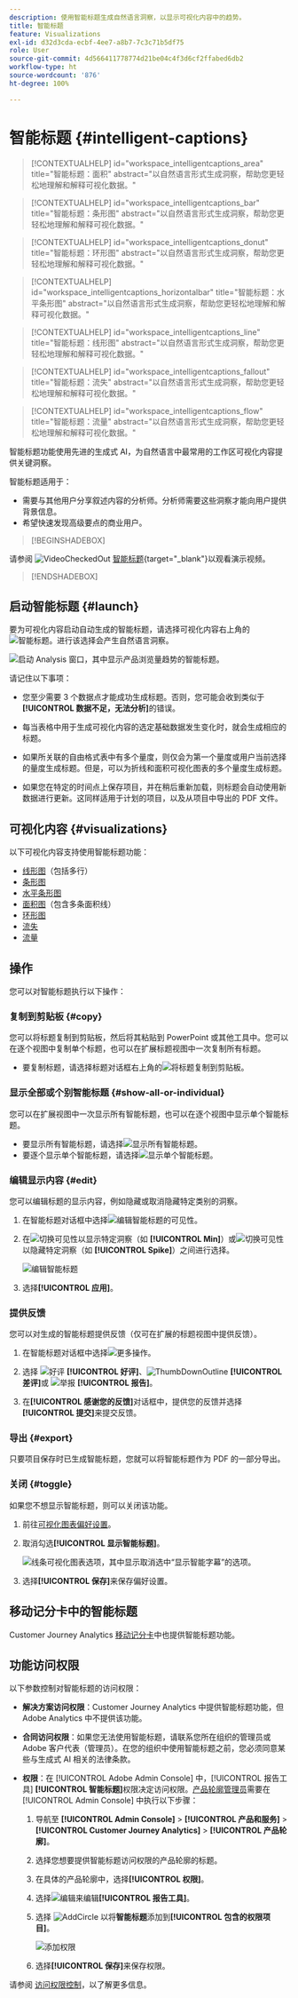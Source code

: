 ```yaml
---
description: 使用智能标题生成自然语言洞察，以显示可视化内容中的趋势。
title: 智能标题
feature: Visualizations
exl-id: d32d3cda-ecbf-4ee7-a8b7-7c3c71b5df75
role: User
source-git-commit: 4d566411778774d21be04c4f3d6cf2ffabed6db2
workflow-type: ht
source-wordcount: '876'
ht-degree: 100%

---
```


# 智能标题 {#intelligent-captions}

<!-- markdownlint-disable MD034 -->

>[!CONTEXTUALHELP]
>id="workspace_intelligentcaptions_area"
>title="智能标题：面积"
>abstract="以自然语言形式生成洞察，帮助您更轻松地理解和解释可视化数据。"

<!-- markdownlint-enable MD034 -->

<!-- markdownlint-disable MD034 -->

>[!CONTEXTUALHELP]
>id="workspace_intelligentcaptions_bar"
>title="智能标题：条形图"
>abstract="以自然语言形式生成洞察，帮助您更轻松地理解和解释可视化数据。"

<!-- markdownlint-enable MD034 -->

<!-- markdownlint-disable MD034 -->

>[!CONTEXTUALHELP]
>id="workspace_intelligentcaptions_donut"
>title="智能标题：环形图"
>abstract="以自然语言形式生成洞察，帮助您更轻松地理解和解释可视化数据。"

<!-- markdownlint-enable MD034 -->

<!-- markdownlint-disable MD034 -->

>[!CONTEXTUALHELP]
>id="workspace_intelligentcaptions_horizontalbar"
>title="智能标题：水平条形图"
>abstract="以自然语言形式生成洞察，帮助您更轻松地理解和解释可视化数据。"

<!-- markdownlint-enable MD034 -->

<!-- markdownlint-disable MD034 -->

>[!CONTEXTUALHELP]
>id="workspace_intelligentcaptions_line"
>title="智能标题：线形图"
>abstract="以自然语言形式生成洞察，帮助您更轻松地理解和解释可视化数据。"

<!-- markdownlint-enable MD034 -->

<!-- markdownlint-disable MD034 -->

>[!CONTEXTUALHELP]
>id="workspace_intelligentcaptions_fallout"
>title="智能标题：流失"
>abstract="以自然语言形式生成洞察，帮助您更轻松地理解和解释可视化数据。"

<!-- markdownlint-enable MD034 -->

<!-- markdownlint-disable MD034 -->

>[!CONTEXTUALHELP]
>id="workspace_intelligentcaptions_flow"
>title="智能标题：流量"
>abstract="以自然语言形式生成洞察，帮助您更轻松地理解和解释可视化数据。"

<!-- markdownlint-enable MD034 -->

智能标题功能使用先进的生成式 AI，为自然语言中最常用的工作区可视化内容提供关键洞察。

智能标题适用于：

* 需要与其他用户分享叙述内容的分析师。分析师需要这些洞察才能向用户提供背景信息。
* 希望快速发现高级要点的商业用户。

>[!BEGINSHADEBOX]

请参阅 ![VideoCheckedOut](/help/assets/icons/VideoCheckedOut.svg) [智能标题](https://video.tv.adobe.com/v/3443148/?quality=12&learn=on&captions=chi_hans){target="_blank"}以观看演示视频。

>[!ENDSHADEBOX]


## 启动智能标题 {#launch}

要为可视化内容启动自动生成的智能标题，请选择可视化内容右上角的![智能标题](/help/assets/icons/AI.svg)。进行该选择会产生自然语言洞察。

![启动 Analysis 窗口，其中显示产品浏览量趋势的智能标题。](assets/intelligent-captions.gif)


请记住以下事项：

* 您至少需要 3 个数据点才能成功生成标题。否则，您可能会收到类似于&#x200B;**[!UICONTROL 数据不足，无法分析]**&#x200B;的错误。

* 每当表格中用于生成可视化内容的选定基础数据发生变化时，就会生成相应的标题。

* 如果所关联的自由格式表中有多个量度，则仅会为第一个量度或用户当前选择的量度生成标题。但是，可以为折线和面积可视化图表的多个量度生成标题。

* 如果您在特定的时间点上保存项目，并在稍后重新加载，则标题会自动使用新数据进行更新。这同样适用于计划的项目，以及从项目中导出的 PDF 文件。


## 可视化内容 {#visualizations}

以下可视化内容支持使用智能标题功能：

* [线形图](line.md)（包括多行）
* [条形图](bar.md)
* [水平条形图](horizontal-bar.md)
* [面积图](area.md)（包含多条面积线）
* [环形图](donut.md)
* [流失](fallout/fallout-flow.md)
* [流量](c-flow/flow.md)

<!--
Here is an example of what intelligent captions could look like:

![Intelligent captions for Line visualization including Seasonality, Min, Max, Spike, and Decline.](assets/captions.png)
-->

## 操作

您可以对智能标题执行以下操作：

### 复制到剪贴板 {#copy}

您可以将标题复制到剪贴板，然后将其粘贴到 PowerPoint 或其他工具中。您可以在逐个视图中复制单个标题，也可以在扩展标题视图中一次复制所有标题。

* 要复制标题，请选择标题对话框右上角的![将标题复制到剪贴板](/help/assets/icons/Copy.svg)。

### 显示全部或个别智能标题  {#show-all-or-individual}

您可以在扩展视图中一次显示所有智能标题，也可以在逐个视图中显示单个智能标题。

* 要显示所有智能标题，请选择![显示所有智能标题](/help/assets/icons/Maximize.svg)。
* 要逐个显示单个智能标题，请选择![显示单个智能标题](/help/assets/icons/Minimize.svg)。

### 编辑显示内容 {#edit}

您可以编辑标题的显示内容，例如隐藏或取消隐藏特定类别的洞察。

1. 在智能标题对话框中选择![编辑智能标题的可见性](/help/assets/icons/EditInLight.svg)。

1. 在![切换可见性](/help/assets/icons/Visibility.svg)以显示特定洞察（如 **[!UICONTROL Min]**）或![切换可见性](/help/assets/icons/VisibilityOff.svg)以隐藏特定洞察（如 **[!UICONTROL Spike]**）之间进行选择。

   ![编辑智能标题](assets/edit-intelligent-captions.png)

1. 选择&#x200B;**[!UICONTROL 应用]**。


### 提供反馈

您可以对生成的智能标题提供反馈（仅可在扩展的标题视图中提供反馈）。

1. 在智能标题对话框中选择![更多操作](/help/assets/icons/More.svg)。

1. 选择 ![好评](/help/assets/icons/ThumbUpOutline.svg) **[!UICONTROL 好评]**、![ThumbDownOutline](/help/assets/icons/ThumbDownOutline.svg) **[!UICONTROL 差评]**&#x200B;或 ![举报](/help/assets/icons/Flag.svg) **[!UICONTROL 报告]**。

1. 在&#x200B;**[!UICONTROL 感谢您的反馈]**&#x200B;对话框中，提供您的反馈并选择&#x200B;**[!UICONTROL 提交]**&#x200B;来提交反馈。

### 导出 {#export}

只要项目保存时已生成智能标题，您就可以将智能标题作为 PDF 的一部分导出。

### 关闭 {#toggle}

如果您不想显示智能标题，则可以关闭该功能。

1. 前往[可视化图表偏好设置](/help/analysis-workspace/user-preferences.md#visualizations-preferences)。
1. 取消勾选&#x200B;**[!UICONTROL 显示智能标题]**。

   ![线条可视化图表选项，其中显示取消选中“显示智能字幕”的选项。](assets/toggle-captions.png)

1. 选择&#x200B;**[!UICONTROL 保存]**&#x200B;来保存偏好设置。


## 移动记分卡中的智能标题

Customer Journey Analytics [移动记分卡](https://experienceleague.adobe.com/zh-hans/docs/analytics-platform/using/cja-dashboards/manage-scorecard#captions)中也提供智能标题功能。

## 功能访问权限

以下参数控制对智能标题的访问权限：

* **解决方案访问权限**：Customer Journey Analytics 中提供智能标题功能，但 Adobe Analytics 中不提供该功能。

* **合同访问权限**：如果您无法使用智能标题，请联系您所在组织的管理员或 Adobe 客户代表（管理员）。在您的组织中使用智能标题之前，您必须同意某些与生成式 AI 相关的法律条款。

* **权限**：在 [!UICONTROL Adobe Admin Console] 中，[!UICONTROL 报告工具] **[!UICONTROL 智能标题]**&#x200B;权限决定访问权限。[产品轮廓管理员](https://helpx.adobe.com/cn/enterprise/using/manage-product-profiles.html)需要在 [!UICONTROL Admin Console] 中执行以下步骤：
   1. 导航至 **[!UICONTROL Admin Console]** > **[!UICONTROL 产品和服务]** > **[!UICONTROL Customer Journey Analytics]** > **[!UICONTROL 产品轮廓]**。
   1. 选择您想要提供智能标题访问权限的产品轮廓的标题。
   1. 在具体的产品轮廓中，选择&#x200B;**[!UICONTROL 权限]**。
   1. 选择![编辑](/help/assets/icons/Edit.svg)来编辑&#x200B;**[!UICONTROL 报告工具]**。
   1. 选择 ![AddCircle](/help/assets/icons/AddCircle.svg) 以将&#x200B;**智能标题**&#x200B;添加到&#x200B;**[!UICONTROL 包含的权限项目]**。

      ![添加权限](./assets/intelligent-captions-permissions.png)

   1. 选择&#x200B;**[!UICONTROL 保存]**&#x200B;来保存权限。

请参阅 [访问权限控制](/help/technotes/access-control.md#access-control)，以了解更多信息。
